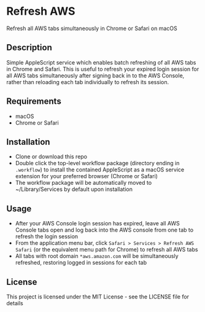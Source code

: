 # Refresh AWS

Refresh all AWS tabs simultaneously in Chrome or Safari on macOS

## Description

Simple AppleScript service which enables batch refreshing of all AWS tabs in
Chrome and Safari. This is useful to refresh your expired login session for all
AWS tabs simultaneously after signing back in to the AWS Console, rather than
reloading each tab individually to refresh its session.

## Requirements

* macOS
* Chrome or Safari

## Installation

* Clone or download this repo
* Double click the top-level workflow package (directory ending in `.workflow`)
  to install the contained AppleScript as a macOS service extension for your
  preferred browser (Chrome or Safari)
* The workflow package will be automatically moved to ~/Library/Services by
  default upon installation

## Usage

* After your AWS Console login session has expired, leave all AWS Console tabs
  open and log back into the AWS console from one tab to refresh the login
  session
* From the application menu bar, click `Safari > Services > Refresh AWS Safari`
  (or the equivalent menu path for Chrome) to refresh all AWS tabs
* All tabs with root domain `*aws.amazon.com` will be simultaneously refreshed,
  restoring logged in sessions for each tab

## License

This project is licensed under the MIT License - see the LICENSE file for
details
